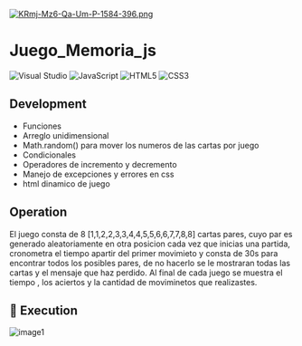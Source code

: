 [![KRmj-Mz6-Qa-Um-P-1584-396.png](https://i.postimg.cc/HkXSSH13/KRmj-Mz6-Qa-Um-P-1584-396.png)](https://postimg.cc/Yv2f959m)

<h1>Juego_Memoria_js</h1>

![Visual Studio](https://img.shields.io/badge/Visual%20Studio-5C2D91.svg?style=for-the-badge&logo=visual-studio&logoColor=white)
![JavaScript](https://img.shields.io/badge/javascript-%23323330.svg?style=for-the-badge&logo=javascript&logoColor=%23F7DF1E)
![HTML5](https://img.shields.io/badge/html5-%23E34F26.svg?style=for-the-badge&logo=html5&logoColor=white)
![CSS3](https://img.shields.io/badge/css3-%231572B6.svg?style=for-the-badge&logo=css3&logoColor=white)

## Development
- Funciones 
- Arreglo unidimensional
- Math.random() para mover los numeros de las cartas por juego
- Condicionales
- Operadores de incremento y decremento
- Manejo de excepciones y errores en css
- html dinamico de juego 



## Operation 

El juego consta de 8 [1,1,2,2,3,3,4,4,5,5,6,6,7,7,8,8] cartas pares, cuyo par es generado aleatoriamente en otra posicion cada vez que inicias una partida, cronometra el tiempo apartir del primer movimieto y consta de 30s para encontrar todos los posibles pares, de no hacerlo se le mostraran todas las cartas y el mensaje que haz perdido. Al final de cada juego se muestra el tiempo , los aciertos y la cantidad de moviminetos que realizastes.



## 🔭 Execution 
![image1](https://user-images.githubusercontent.com/117414953/225385406-841cdad9-c027-448e-90eb-7ac5722656e7.png)








